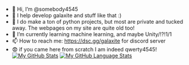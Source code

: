 - 👋 Hi, I’m @somebody4545
- 🙂 I help develop galaxite and stuff like that :)
- 🤨 I do make a ton of python projects, but most are private and tucked away. The webpages on my site are quite old too!
- 🌱 I’m currently learning machine learning, and maybe Unity/!?!1/1
- 📫 How to reach me: https://dsc.gg/galaxite for discord server
- 😨 if you came here from scratch I am indeed qwerty4545!
[![My GitHub Stats](https://github-readme-stats.vercel.app/api/?username=somebody4545&count_private=true&theme=tokyonight&showicons=true)]()
[![My GitHub Language Stats](https://github-readme-stats.vercel.app/api/top-langs/?username=somebody4545&langs_count=5&theme=tokyonight)]()
<!---
somebody4545/somebody4545 is a ✨ special ✨ repository because its `README.md` (this file) appears on your GitHub profile.
You can click the Preview link to take a look at your changes.
--->
